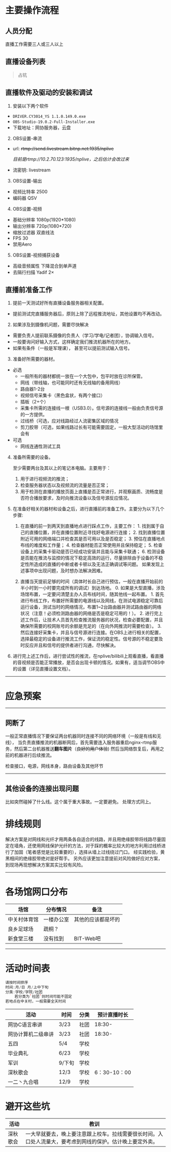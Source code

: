 # 主要操作流程

## 人员分配

直播工作需要三人或三人以上

## 直播设备列表

> 占坑

## 直播软件及驱动的安装和调试
1. 安装以下两个软件
  - `DRIVER.CY3014_YS 1.1.0.149.0.exe`
  - `OBS-Studio-19.0.2-Full-Installer.exe`
  - 下载地址：网协服务器，云盘

2. OBS设置-串流
  - url:  ~~rtmp://send.livestream.bitnp.net:1935/nplive~~

    *目前是rtmp://10.2.70.123:1935/nplive，之后估计会改过来*

  - 流密钥:  livestream
3. OBS设置-输出
  - 视频比特率 2500
  - 编码器 QSV
4. OBS设置-视频 
  - 基础分辨率 1080p(1920*1080)
  - 输出分辨率 720p(1080*720)
  - 缩放过滤器 双直线法
  - FPS 30
  - 禁用Aero
5. OBS设置-视频捕获设备
  - 高级音频属性 下降混合到单声道
  - 去隔行扫描 Yadif 2×

## 直播前准备工作
1. 提前一天测试好所有直播设备服务器相关配置。

  - 提前测试完直播服务器后，原则上除了远程推流地址，其他设置均不再改动。

2. 如果涉及到摄像机问题，需要尽快解决

  - 需要负责人提前联系摄像的负责人（学习/学电/记者团），协调输入信号。
  - 一般要询问好输入方式，这样确定我们推流机器所在的地方。
  - 如果有条件（一般是军理课）， 甚至可以提前测试输入信号。

3. 准备好所需要的器材。

  - 必选
    - 一般所有的器材都统一放在一个大包中，包平时放在诊所保管。
    - 网线（带线轴，也可能同时还有无线轴的备用网线）
    - 路由器1-2台
    - 视频信号采集卡（黑色盒状，有两个接口）
    - 插板（2+个）
    - 采集卡所需的连接线一根（USB3.0）。信号源的连接线一般由负责信号源的一方提供。
    - 过线桥（可选，应对线路经过人流密集区域的情况
    - 剪刀胶带（可选，如果线路过长有可能需要固定，一般大型活动的场馆里会有
  - 可选
    - 网线连通性测试工具

4. 准备所需要的设备。

    至少需要两台及其以上的笔记本电脑。主要用于：
    1.  用于进行视频流的推流；
    2.  检查服务器状态以及视频流的流量是否正常；
    3.  用于检测在直播的播放页面上直播是否正常进行，并观察画质、流畅度是否符合播放要求，及时向推流设备以及信号源反应情况。

5. 在准备好相关的器材和设备之后，进行直播前的准备工作。主要分为以下几个步骤:
    1. 在直播的前一到两天到直播地点进行踩点工作，主要工作：
               1. 找到属于自己的直播位置，并在直播位置附近寻找好电源进行连接；
               2. 找到直播位置附近可用的网络端口并检查其是否可用以及是否稳定；
               3. 预估在直播地点布线的难度和工作量；
               4. 检查器材能否正常使用并且保持稳定；
               5. 检查设备上的采集卡驱动是否已经成功安装并且能与采集卡联通；
               6. 检测设备是否能在推流与监控的情况下稳定高效的运行，尽量排除由于设备的不稳定性所造成的直播的中断或者卡顿以及无法正确调试等问题。
               如果发现上述事项中出现问题，及时想办法解决困难。

    2. 直播当天提前足够的时间（具体时长自己进行预估，一般在直播开始前的半小时到一小时要完成所有的调试）到达场地。
               0. 如果是大型直播，涉及场馆布置，一定要问清楚主办人员布线时间，随其他线一起布置。
               1. 首先进行布线工作，布置好所需要的电源线以及网线，在测试电源稳定可靠后运行设备，测试当时的网络情况，布置1~2台路由器并测试路由器的网络状况（注意！必须检测路由器的网络是否是稳定可用的！）。
               2. 进行完上述工作后，让技术人员首先检查推流服务器的状况，检查必要配置，并且确保所需要的校网账号的余额是充足的（在向外网推流时需要检查）。
               3. 然后连接好采集卡，并且与信号源进行连接。在OBS上进行相关的配置，选择最稳定的设备进行推流工作，保证流的稳定性。信号源的不稳定要及时反应并且和信号的提供者进行沟通，尽快解决。

6. 进行完上述工作后，进行尝试性的推流，在nplive/bilibili上观看直播，看直播的音视频是否能正常播放，是否会出现卡顿的情况。如果有，适当调节OBS中的设置（详见直播设置文档）。 


---

# 应急预案
---
## 网断了
一般正常直播情况下要保证两台机器同时连接不同的网络环境（一般是有线和无线），
当负责直播推流的机器断网后，首先需要连入服务器重启nginx-rtmp服务，然后第二台机器推送**翻车图片**（~~良好的用户体验~~)
然后当网络恢复后，再用之前的机器进行后续推流。

检查接口，电源，网线本身，路由设备及其他环节

---

## 其他设备的连接出现问题

比如突然碰掉了什么线。这个属于重大事故。一定要避免。
处理方式同上。

# 排线规则

解决方案是对网线和光纤才用两条各自适合的线路，并且用绝缘胶带将线路尽量固定在墙角，还使用网线保护光纤的方法，对于踩的概率比较大的地方利用过线桥进行了加固（笔者感觉是比较重要的），选择从墙上过线绕过门口。
经实践检验，黄黑相间的绝缘胶带绝对是好帮手。
另外应该更加注意提前对风险做好应对方案，到现场再现想解决方案其实比较有风险。

---

# 各场馆网口分布

| 场馆     | 分布情况  | 备注        |
| ------ | ----- | --------- |
| 中关村体育馆 | 一楼办公室 | 其他的应该都是坏的 |
| 良乡足球场  | 疏桐？   |           |
| 新食堂三楼  | 没有找到  | BIT-Web吧  |
---

# 活动时间表

```c++
请按时间排序
时间:月/日 月/上中下旬
分类:学校/学院/社团
    若分类为`社团`则时间可能不固定
若地点在中关村，一般需要全天时间
```
| 活动        | 时间   | 分类   | 预计直播时长     |
| --------- | ---- | ---- | ---------- |
| 网协C语言串讲   | 3/23 | 社团   | 18:30-     |
| 网协计算机二级串讲 | 3/23 | 社团   | 18:30-     |
| 五四        | 5/4  | 学校   |            |
| 毕业典礼      | 6/23  | 学校   |            |
| 军训        | 9/下旬 | 学校   |            |
| 深秋歌会      | 12/3 | 学校   | 6：30-10：00 |
| 一二丶九合唱    | 12/9 | 学校   |            |


# 避开这些坑

| 活动   | 教训                                       |
| ---- | ---------------------------------------- |
| 深秋歌会 | 一大早就要去，晚上要注意跟上校车。拉线需要很长时间。入口处人流量大，要考虑到网线的保护。估计晚上要定外卖。 |
